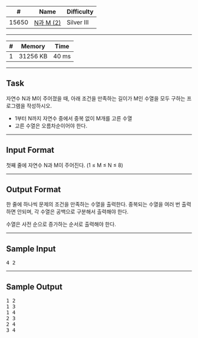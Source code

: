 | #     | Name                                               | Difficulty |
| ----- | -------------------------------------------------- | ---------- |
| 15650 | [N과 M (2)](https://www.acmicpc.net/problem/15650) | Silver III |

---

| #   | Memory   | Time  |
| --- | -------- | ----- |
| 1   | 31256 KB | 40 ms |

---

## Task
자연수 N과 M이 주어졌을 때, 아래 조건을 만족하는 길이가 M인 수열을 모두 구하는 프로그램을 작성하시오.

- 1부터 N까지 자연수 중에서 중복 없이 M개를 고른 수열
- 고른 수열은 오름차순이어야 한다.

---

## Input Format
첫째 줄에 자연수 N과 M이 주어진다. (1 ≤ M ≤ N ≤ 8)

---

## Output Format
한 줄에 하나씩 문제의 조건을 만족하는 수열을 출력한다. 중복되는 수열을 여러 번 출력하면 안되며, 각 수열은 공백으로 구분해서 출력해야 한다.

수열은 사전 순으로 증가하는 순서로 출력해야 한다.

---

## Sample Input

<pre>
4 2
</pre>

---

## Sample Output

<pre>
1 2
1 3
1 4
2 3
2 4
3 4
</pre>
